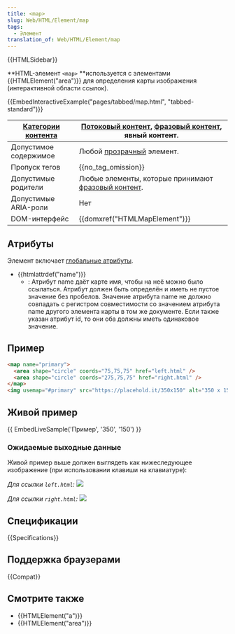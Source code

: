 ```yaml
---
title: <map>
slug: Web/HTML/Element/map
tags:
  - Элемент
translation_of: Web/HTML/Element/map
---
```


{{HTMLSidebar}}

**HTML-элемент `<map>` **используется с элементами {{HTMLElement("area")}} для определения карты изображения (интерактивной области ссылок).

{{EmbedInteractiveExample("pages/tabbed/map.html", "tabbed-standard")}}

| [Категории контента](/ru/docs/HTML/Content_categories) | [Потоковый контент](/ru/docs/HTML/Content_categories#Flow_content), [фразовый контент](/ru/docs/HTML/Content_categories#Phrasing_content), явный контент.                                                                  |
| ------------------------------------------------------ | -------------------------------------------------------------------------------------------------------------------------------------------------------------------------------------------------------------------------- |
| Допустимое содержимое                                  | Любой [прозрачный](/ru/docs/Web/Guide/HTML/Content_categories#%D0%9F%D1%80%D0%BE%D0%B7%D1%80%D0%B0%D1%87%D0%BD%D0%B0%D1%8F_%D0%BC%D0%BE%D0%B4%D0%B5%D0%BB%D1%8C_%D0%BA%D0%BE%D0%BD%D1%82%D0%B5%D0%BD%D1%82%D0%B0) элемент. |
| Пропуск тегов                                          | {{no_tag_omission}}                                                                                                                                                                                                        |
| Допустимые родители                                    | Любые элементы, которые принимают [фразовый контент](/ru/docs/HTML/Content_categories#Phrasing_content).                                                                                                                   |
| Допустимые ARIA-роли                                   | Нет                                                                                                                                                                                                                        |
| DOM-интерфейс                                          | {{domxref("HTMLMapElement")}}                                                                                                                                                                                              |

## Атрибуты

Элемент включает [глобальные атрибуты](/ru/docs/HTML/Global_attributes).

- {{htmlattrdef("name")}}
  - : Атрибут name даёт карте имя, чтобы на неё можно было ссылаться. Атрибут должен быть определён и иметь не пустое значение без пробелов. Значение атрибута name не должно совпадать с регистром совместимости со значением атрибута name другого элемента карты в том же документе. Если также указан атрибут id, то они оба должны иметь одинаковое значение.

## Пример

```html
<map name="primary">
  <area shape="circle" coords="75,75,75" href="left.html" />
  <area shape="circle" coords="275,75,75" href="right.html" />
</map>
<img usemap="#primary" src="https://placehold.it/350x150" alt="350 x 150 pic" />
```

## Живой пример

{{ EmbedLiveSample('Пример', '350', '150') }}

### Ожидаемые выходные данные

Живой пример выше должен выглядеть как нижеследующее изображение (при использовании клавиши на клавиатуре):

_Для ссылки `left.html`:_
![](screen_shot_2017-02-02_at_10.48.40_pm.png)

_Для ссылки `right.html`:_
![](screen_shot_2017-02-02_at_10.49.04_pm.png)

## Спецификации

{{Specifications}}

## Поддержка браузерами

{{Compat}}

## Смотрите также

- {{HTMLElement("a")}}
- {{HTMLElement("area")}}
